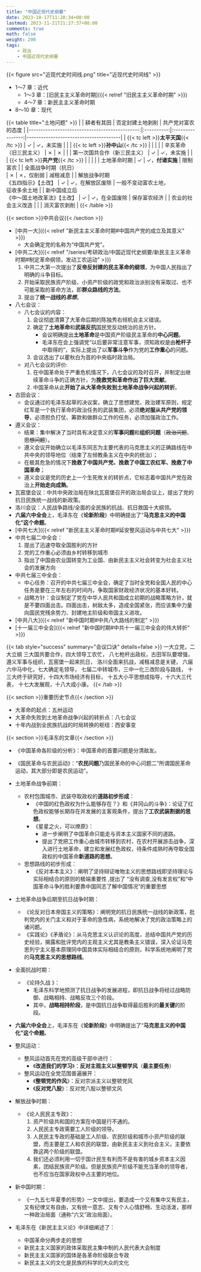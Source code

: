 ```yaml
---
title: "中国近现代史纲要"
date: 2023-10-17T11:28:34+08:00
lastmod: 2023-11-21T21:27:37+08:00
comments: true
math: false
weight: 200
tags:
    - 政治
    - 中国近现代史纲要
---
```


{{< figure src="近现代史时间线.png" title="近现代史时间线" >}}

- 1～7 章：近代
    - 1～3 章：[旧民主主义革命时期]({{< relref "旧民主主义革命时期" >}})
    - 4～7 章：新民主主义革命时期
- 8～10 章：现代

{{< table title="土地问题" >}}
|                                               | 耕者有其田 | 否定封建土地剥削 | 共产党对富农的态度                    |
|----------------------------------------------:|:----------:|:----------------:|---------------------------------------|
|        {{< tc left >}}**太平天国**{{< /tc >}} |      ✓     |     ✓，未实施    |                                       |
|          {{< tc left >}}**孙中山**{{< /tc >}} |            |                  |                                       |
|                        辛亥革命（旧三民主义） |      ✗     |         ✗        |                                       |
|                  第一次国共合作（新三民主义） |      ✓     |     ✓，未实施    |                                       |
|          {{< tc left >}}**共产党**{{< /tc >}} |            |                  |                                       |
|                                  土地革命时期 |      ✓     |  ✓，**付诸实施** | 限制富农                              |
|                     全面战争时期（抗日）<br/> |      ✗     |     ✗，仅削弱    | 减租减息                              |
|         解放战争时期<br/>《五四指示》【土改】 |      ✓     |  ✓，在解放区废除 | 一般不变动富农土地，<br/>征收多余土地 |
| 新中国成立后<br/>《中～国土地改革法》【土改】 |      ✓     |   ✓，在全国废除  | 保存富农经济                          |
|                            农业的社会主义改造 |            |                  | 消灭富农剥削                          |
{{< /table >}}

{{< section >}}中共会议{{< /section >}}

- [中共一大]({{< relref "新民主主义革命时期#中国共产党的成立及其意义" >}})
    - 大会确定党的名称为“中国共产党”。
- [中共二大]({{< relref "/series/考研政治/中国近现代史纲要/新民主主义革命时期#制定革命纲领，发动工农运动" >}})
    1. 中共二大第一次提出了**反帝反封建的民主革命的纲领**，为中国人民指出了明确的斗争目标。
    2. 开始采取民族资产阶级、小资产阶级的政党和政治派别没有采取过、也不可能采取的革命方法，即**群众路线的方法**。
    3. 提出了**统一战线的*思想***。
- 八七会议：
    - 八七会议的内容：
        1. 会议彻底清算了大革命后期的陈独秀右倾机会主义错误。
        2. 确定了**土地革命**和**武装反抗**国民党反动统治的总方针。
            - 会议明确提出**土地革命**是中国资产阶级民主革命的**中心问题**。
            - 毛泽东在会上强调党“以后要非常注意军事，须知政权是由**枪杆子**中取得的”，实际上提出了以**军事斗争**作为党的**工作重心**的问题。
        3. 会议选出了以瞿秋白为首的中央临时政治局。
    - 对八七会议的评价:
        1. 在中国革命处于严重危机情况下，八七会议的及时召开，并制定出继续革命斗争的正确方针，为**挽救党和革命作出了巨大贡献**。
        2. 中国革命从此**开始了从大革命失败到土地革命战争兴起的转折**。
- 古田会议：
    - 会议通过的毛泽东起草的决议案，确立了思想建党、政治建军原则，规定红军是一个执行革命的政治任务的武装集团，必须**绝对服从共产党的领导**，必须担负打仗、筹款和做群众工作的任务，必须加强政治工作。
- 遵义会议：
    - 结果：集中解决了当时具有决定意义的**军事问题**和**组织问题**（~~政治问题~~、~~思想问题~~）。
    - 遵义会议开始确立以毛泽东同志为主要代表的马克思主义的正确路线在中共中央的领导地位（结束了左倾教条主义在中央的统治）；
    - 在极其危急的情况下**挽救了中国共产党、挽救了中国工农红军、挽救了中国革命**；
    - 遵义会议是党的历史上一个生死攸关的转折点，它标志着中国共产党在政治上**开始走向成熟**。
- 瓦窑堡会议：中共中央政治局在陕北瓦窑堡召开的政治局会议上，提出了党的抗日民族统一战线的新政策。
- 洛川会议：人民战争路线/全面的全民族的抗战、抗日救国十大纲领。
- **六届六中全会**上，毛泽东在《**论新阶段**》中明确提出了“**马克思主义的中国化”这个命题**。
- [中共七大]({{< relref "新民主主义革命时期#延安整风运动与中共七大" >}})
- 中共七届二中全会：
    1. 提出了迅速夺取全国胜利的方针
    2. 党的工作重心必须由乡村转移到城市
    3. 指出了中国由农业国转变为工业国、由新民主主义社会转变为社会主义社会的发展方向
- 中共七届三中全会：
    - 中心任务：召开的中共七届三中全会，确定了当时全党和全国人民的中心任务是要在三年左右的时间内，争取国家财政经济状况的基本好转。
    - 战略方针：会议制定了党在中华人民共和国成立初期的战略策略方针，就是不要四面出击。四面出击，树敌太多，造成全国紧张，而应该集中力量向国民党残余势力、封建地主阶级和帝国主义进攻。
- [中共八大]({{< relref "新中国时期#中共八大路线的制定" >}})
- [十一届三中全会]({{< relref "新中国时期#中共十一届三中全会的伟大转折" >}})

{{< tab style="success" summary="会议口诀" details=false >}}
一大立党，二大立纲
三大国共要合作，四大领导工农忙，
八七枪杆出政权，古田军队要增强，
遵义军事与组织，瓦窑堡一起来抗日，
洛川全面来抗战，减租减息是关键，
六届六中马中化，七大确定毛领导，
七届二中转城市，三中一化三改阶段与路线，
十三大终于研究好，十四大市场经济有目标，
十五大小平思想成指导，十六大三代表，
十七大发展观，十八大成小康。
{{< /tab >}}

{{< section >}}重要历史节点{{< /section >}}

- 大革命的起点：五卅运动
- 大革命失败到土地革命战争兴起的转折点：八七会议
- 十年内战到全民族抗战的时局转换的枢纽：西安事变

{{< section >}}毛泽东的文章{{< /section >}}

- 《中国革命各阶级的分析》：中国革命的首要问题是分清敌友。
- 《国民革命与农民运动》：“**农民问题**乃国民革命的中心问题二“所谓国民革命运动，其大部分即是农民运动”。
- 土地革命战争前期：
    - 农村包围城市、武装夺取政权的**道路初步形成**：
        - 《中国的红色政权为什么能够存在？》和《井冈山的斗争》：论证了红色政权能够长期存在并发展的主客观条件，提出了**工农武装割据的思想**。
        - 《星星之火，可以燎原》：
            - 进一步阐明了中国革命只能走与资本主义国家不同的道路。
            - 提出了党把工作重心由城市转移到农村，在农村开展游击战争，深入进行土地革命，建立和发展红色政权，待条件成熟时再夺取全国政权的中国革命**新道路的思想**。
    - 思想路线的初步形成：
        - 《反对本本主义》：阐明了坚持辩证唯物主义的思想路线即坚持理论与实际相结合的原则的极端重要性 ,提出了 “没有调查,没有发言权”和“中国革命斗争的胜利要靠中国同志了解中国情况”的重要思想
- 土地革命战争后期至抗日战争时期：
    - 《论反对日本帝国主义的策略》：阐明党的抗日民族统一战线的新政策，批判党内的关门主义和对于革命的急性病，系统地解决了党的政治策略上的诸问题。
    - 《实践论》《矛盾论》：从马克思主义认识论的高度，总结中国共产党的历史经验，揭露和批评党内的主观主义尤其是教条主义错误，深入论证马克思列宁主义基本原理同中国具体实际相结合的原则，科学系统地阐明了党的**马克思主义的思想路线**。
- 全面抗战时期：
    - 《论持久战 》：
        - 毛泽东科学地预测了抗日战争的发展进程，即抗日战争将经过战略防御、战略相持、战略反攻三个阶段。
        - 其中，**战略相持阶段**，是中国抗日战争取得最后胜利的**最关键**的阶段。
- **六届六中全会**上，毛泽东在《**论新阶段**》中明确提出了“**马克思主义的中国化”这个命题**。
- 整风运动：
    - 整风运动首先在党的高级干部中进行：
        - 《**改造我们的学习**》：**反对主观主义以整顿学风**（**最主要任务**）
    - 整风运动在全党范围普遍展开：
        - 《**整顿党的作风**》：反对宗派主义以整顿党风
        - 《**反对党八股**》：反对党八股以整顿文风
- 解放战争时期：
    - 《论人民民主专政》：
        1. 资产阶级共和国的方案在中国是行不通的。
        2. 人民民主专政需要工人阶级的领导。
        3. 人民民主专政的基础是工人阶级、农民阶级和城市小资产阶级的联盟，而主要是工人和农民的联盟，由新民主主义到社会主义，主要依靠这两个阶级的联盟。
        4. 我们还必须利用一切于国计民生有利而不是有害的城乡资本主义因素，团结民族资产阶级。但是民族资产阶级不能充当革命的领导者，也不应当在国家政权中占主要的地位。
- 新中国时期：
    - 《一九五七年夏季的形势》一文中提出，要造成一个又有集中又有民主，又有纪律又有自由，又有统一意志、又有个人心情舒畅、生动活泼，那样一种政治局面（通称“六又”政治局面）。


- 毛泽东在《新民主主义论》中详细阐述了：
    - 中国革命分两步走的思想
    - 新民主主义国家的政体采取民主集中制的人民代表大会制度
    - 新民主主义国家的国体是各革命阶级联合专政
    - 新民主主义的文化是民族的科学的大众的文化
